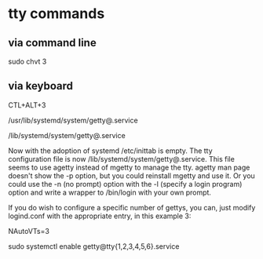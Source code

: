 # tty commands

## via command line 
sudo chvt 3

## via keyboard
CTL+ALT+3


/usr/lib/systemd/system/getty@.service

/lib/systemd/system/getty\@.service

Now with the adoption of systemd /etc/inittab is empty. 
The tty configuration file is now /lib/systemd/system/getty\@.service. 
This file seems to use agetty instead of mgetty to manage the tty. 
agetty man page doesn't show the -p option, but you could reinstall mgetty and use it.
Or you could use the -n (no prompt) option with the -l (specify a login program) option and write a wrapper to /bin/login with your own prompt.


If you do wish to configure a specific number of gettys, you can, just modify logind.conf with the appropriate entry, in this example 3:

NAutoVTs=3



sudo systemctl enable getty@tty{1,2,3,4,5,6}.service

